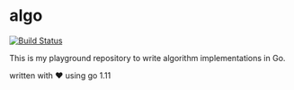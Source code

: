 # algo

[![Build Status](https://travis-ci.com/biancarosa/algo.svg?branch=master)](https://travis-ci.com/biancarosa/algo)

This is my playground repository to write algorithm implementations in Go.

written with :heart: using go 1.11
